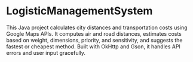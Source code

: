 # LogisticManagementSystem
 This Java project calculates city distances and transportation costs using Google Maps APIs. It computes air and road distances, estimates costs based on weight, dimensions, priority, and sensitivity, and suggests the fastest or cheapest method. Built with OkHttp and Gson, it handles API errors and user input gracefully.
